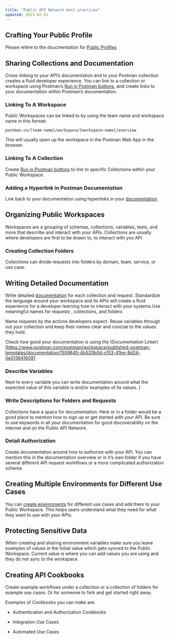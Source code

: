 ```yaml
---
title: "Public API Network best practices"
updated: 2023-02-01
---
```


## Crafting Your Public Profile

Please refere to the doucmentation for [Public Profiles](https://learning.postman.com/docs/getting-started/postman-profile/)

## Sharing Collections and Documentation

Cross-linking to your API’s documentation and to your Postman collection creates a fluid developer experience. You can link to a collection or workspace using Postman’s [Run in Postman buttons](https://learning.postman.com/docs/publishing-your-api/run-in-postman/introduction-run-button/), and create links to your documentation within Postman’s documentation.

### Linking To A Workspace

Public Workspaces can be linked to by using the team name and workspace name in this format:

```postman.co/[team-name]/workspace/[workspace-name]/overview```

This will usually open up the workspace in the Postman Web App in the browser.

### Linking To A Collection

Create [Run in Postman buttons](https://learning.postman.com/docs/publishing-your-api/run-in-postman/introduction-run-button/) to link to specific Collections within your Public Workspace.

### Adding a Hyperlink in Postman Documentation

Link back to your documentation using hyperlinks in your [documentation](https://learning.postman.com/docs/publishing-your-api/authoring-your-documentation/#adding-links).

## Organizing Public Workspaces

Workspaces are a grouping of schemas, collections, variables, tests, and more that describe and interact with your APIs. Collections are usually where developers are first to be drawn to, to interact with you API.

### Creating Collection Folders

Collections can divide requests into folders by domain, team, service, or use case.

## Writing Detailed Documentation

Write detailed [documentation](https://learning.postman.com/docs/publishing-your-api/authoring-your-documentation/) for each collection and request.
Standardize the language around your workspace and its APIs will create a fluid experience for a developer learning how to interact with your systems.Use meaningful names for requests , collections, and folders

Name requests by the actions developers expect. Reuse variables through out your collection and keep their names clear and concise to the values they hold.

Check how good your documentation is using the (Documentation Linter)[https://www.postman.com/postman/workspace/published-postman-templates/documentation/1559645-4b520b0d-cf53-41be-8d24-0e0136416091

### Describe Variables

Next to every variable you can write documentation around what the expected value of this variable is and/or examples of its values.
]

### Write Descriptions for Folders and Requests

Collections have a space for documentation. Here or in a folder would be a good place to mention how to sign up or get started with your API. Be sure to use keywords in all your documentation for good discoverability on the internet and on the Public API Network.

### Detail Authorization

Create documentation around how to authorize with your API. You can mention this in the documentation overview or in it’s own folder if you have several different API request workflows or a more complicated authorization schema.

## Creating Multiple Environments for Different Use Cases

You can [create environments](https://learning.postman.com/docs/sending-requests/managing-environments/#creating-environments) for different use cases and add them to your Public Workspace. This helps users understand what they need for what they want to use with your APIs.

## Protecting Sensitive Data

When creating and sharing environment variables make sure you leave examples of values in the Initial value which gets synced to the Public Workspace. Current value is where you can add values you are using and they do not sync to the workspace.

## Creating API Cookbooks

Create example workflows under a collection or a collection of folders for example use cases. Or for someone to fork and get started right away.

Examples of Cookbooks you can make are:

* Authentication and Authorization Cookbooks

* Integration Use Cases

* Automated Use Cases
